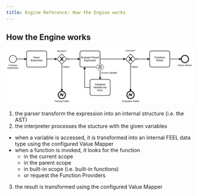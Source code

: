 ```yaml
---
title: Engine Reference: How the Engine works
---
```


## How the Engine works

![BPMN](how-the-engine-works.png)

1) the parser transform the expression into an internal structure (i.e. the AST)
2) the interpreter processes the stucture with the given variables
  * when a variable is accessed, it is transformed into an internal FEEL data type using the configured Value Mapper   
  * when a function is invoked, it looks for the function
    * in the current scope 
    * in the parent scope
    * in built-in scope (i.e. built-in functions)
    * or request the Function Providers
3) the result is transformed using the configured Value Mapper  
